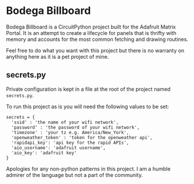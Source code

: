# Bodega Billboard

Bodega Billboard is a CircuitPython project built for the Adafruit Matrix Portal. It is an attempt to create a lifecycle for panels that is thrifty with memory and accounts for the most common fetching and drawing routines.

Feel free to do what you want with this project but there is no warranty on anything here as it is a pet project of mine.

## secrets.py

Private configuration is kept in a file at the root of the project named `secrets.py`.

To run this project as is you will need the following values to be set:

```
secrets = {
  'ssid' : 'the name of your wifi network',
  'password' : 'the password of your wifi network',
  'timezone' : 'your tz e.g. America/New_York',
  'openweather_token' : 'token for the openweather api',
  'rapidapi_key': 'api key for the rapid APIs',
  'aio_username': 'adafruit username',
  'aio_key': 'adafruit key'
}
```

Apologies for any non-python patterns in this project. I am a humble admirer of the language but not a part of the community.